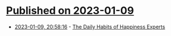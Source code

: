 # [Published on 2023-01-09](index.md)

* [2023-01-09, 20:58:16](https://news.ycombinator.com/item?id=34315951) - [The Daily Habits of Happiness Experts](https://time.com/6241099/daily-habits-happiness-experts/)
